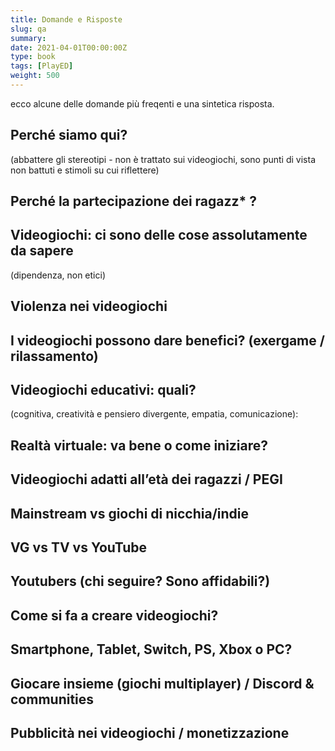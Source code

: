 ```yaml
---
title: Domande e Risposte
slug: qa
summary: 
date: 2021-04-01T00:00:00Z
type: book
tags: [PlayED]
weight: 500
---
```

ecco alcune delle domande più freqenti e una sintetica risposta.

## Perché siamo qui?
(abbattere gli stereotipi - non è trattato sui videogiochi, sono punti di vista non battuti e stimoli su cui riflettere)

## Perché la partecipazione dei ragazz* ? 

## Videogiochi: ci sono delle cose assolutamente da sapere
(dipendenza, non etici)

## Violenza nei videogiochi

## I videogiochi possono dare benefici? (exergame / rilassamento)

## Videogiochi educativi: quali?
 (cognitiva, creatività e pensiero divergente, empatia, comunicazione): 

## Realtà virtuale: va bene o come iniziare?

## Videogiochi adatti all’età dei ragazzi / PEGI

## Mainstream vs giochi di nicchia/indie

## VG vs TV vs YouTube

## Youtubers (chi seguire? Sono affidabili?)

## Come si fa a creare videogiochi?

## Smartphone, Tablet, Switch, PS, Xbox o PC?

## Giocare insieme (giochi multiplayer) / Discord & communities

## Pubblicità nei videogiochi / monetizzazione




